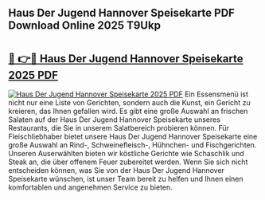 ## Haus Der Jugend Hannover Speisekarte PDF Download Online 2025 T9Ukp

# <h2><a href="http://gcd80v.nevu.top/?p=Haus+Der+Jugend+Hannover+Speisekarte">🔗 👉🔴 Haus Der Jugend Hannover Speisekarte 2025 PDF</a></h2>

[![Haus Der Jugend Hannover Speisekarte 2025 PDF](https://i.imgur.com/dBaPXMq.png)](http://gcd80v.nevu.top/?p=Haus+Der+Jugend+Hannover+Speisekarte)
Ein Essensmenü ist nicht nur eine Liste von Gerichten, sondern auch die Kunst, ein Gericht zu kreieren, das Ihnen gefallen wird. Es gibt eine große Auswahl an frischen Salaten auf der Haus Der Jugend Hannover Speisekarte unseres Restaurants, die Sie in unserem Salatbereich probieren können. Für Fleischliebhaber bietet unsere Haus Der Jugend Hannover Speisekarte eine große Auswahl an Rind-, Schweinefleisch-, Hühnchen- und Fischgerichten. Unseren Auserwählten bieten wir köstliche Gerichte wie Schaschlik und Steak an, die über offenem Feuer zubereitet werden. Wenn Sie sich nicht entscheiden können, was Sie von der Haus Der Jugend Hannover Speisekarte wünschen, ist unser Team bereit zu helfen und Ihnen einen komfortablen und angenehmen Service zu bieten.
